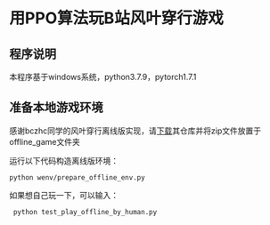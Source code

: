 # 用PPO算法玩B站风叶穿行游戏

## 程序说明

本程序基于windows系统，python3.7.9，pytorch1.7.1

## 准备本地游戏环境

感谢bczhc同学的风叶穿行离线版实现，请[下载](https://github.com/bczhc/bczhc.github.io/archive/refs/heads/master.zip)其仓库并将zip文件放置于offline_game文件夹

运行以下代码构造离线版环境：

```
python wenv/prepare_offline_env.py
```

如果想自己玩一下，可以输入：

```
 python test_play_offline_by_human.py
```

